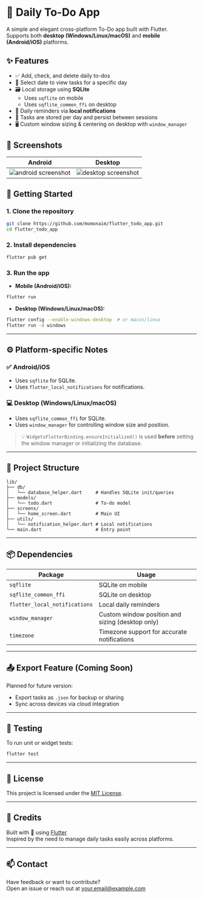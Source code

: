 # 📝 Daily To-Do App

A simple and elegant cross-platform To-Do app built with Flutter.  
Supports both **desktop (Windows/Linux/macOS)** and **mobile (Android/iOS)** platforms.

## ✨ Features

- ✅ Add, check, and delete daily to-dos
- 📅 Select date to view tasks for a specific day
- 🗃️ Local storage using **SQLite**
  - Uses `sqflite` on mobile
  - Uses `sqflite_common_ffi` on desktop
- 🔔 Daily reminders via **local notifications**
- 💾 Tasks are stored per day and persist between sessions
- 🖥️ Custom window sizing & centering on desktop with `window_manager`

## 📸 Screenshots

| Android                                        | Desktop                                        |
| ---------------------------------------------- | ---------------------------------------------- |
| ![android screenshot](screenshots/android.png) | ![desktop screenshot](screenshots/desktop.png) |

## 🚀 Getting Started

### 1. Clone the repository

```bash
git clone https://github.com/momonaim/flutter_todo_app.git
cd flutter_todo_app
```

### 2. Install dependencies

```bash
flutter pub get
```

### 3. Run the app

- **Mobile (Android/iOS):**

```bash
flutter run
```

- **Desktop (Windows/Linux/macOS):**

```bash
flutter config --enable-windows-desktop  # or macos/linux
flutter run -d windows
```

---

## ⚙️ Platform-specific Notes

### ✅ Android/iOS

- Uses `sqflite` for SQLite.
- Uses `flutter_local_notifications` for notifications.

### 💻 Desktop (Windows/Linux/macOS)

- Uses `sqflite_common_ffi` for SQLite.
- Uses `window_manager` for controlling window size and position.

> 💡 `WidgetsFlutterBinding.ensureInitialized()` is used **before** setting the window manager or initializing the database.

---

## 📂 Project Structure

```
lib/
├── db/
│   └── database_helper.dart     # Handles SQLite init/queries
├── models/
│   └── todo.dart                # To-do model
├── screens/
│   └── home_screen.dart         # Main UI
├── utils/
│   └── notification_helper.dart # Local notifications
└── main.dart                    # Entry point
```

---

## 📦 Dependencies

| Package                       | Usage                                            |
| ----------------------------- | ------------------------------------------------ |
| `sqflite`                     | SQLite on mobile                                 |
| `sqflite_common_ffi`          | SQLite on desktop                                |
| `flutter_local_notifications` | Local daily reminders                            |
| `window_manager`              | Custom window position and sizing (desktop only) |
| `timezone`                    | Timezone support for accurate notifications      |

---

## 📤 Export Feature (Coming Soon)

Planned for future version:

- Export tasks as `.json` for backup or sharing
- Sync across devices via cloud integration

---

## 🧪 Testing

To run unit or widget tests:

```bash
flutter test
```

---

## 📃 License

This project is licensed under the [MIT License](LICENSE).

---

## 🙌 Credits

Built with 💚 using [Flutter](https://flutter.dev)  
Inspired by the need to manage daily tasks easily across platforms.

---

## 📫 Contact

Have feedback or want to contribute?  
Open an issue or reach out at [your.email@example.com](mailto:your.email@example.com)
